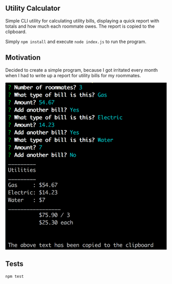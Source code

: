## Utility Calculator

Simple CLI utility for calculating utility bills, displaying a quick report with totals and how much each roommate
owes. The report is copied to the clipboard.

Simply `npm install` and execute `node index.js` to run the program.

## Motivation

Decided to create a simple program, because I got irritated every month when I had to write up a report for utility
bills for my roommates.

![Screenshot](screenshot.png)

## Tests

`npm test`
